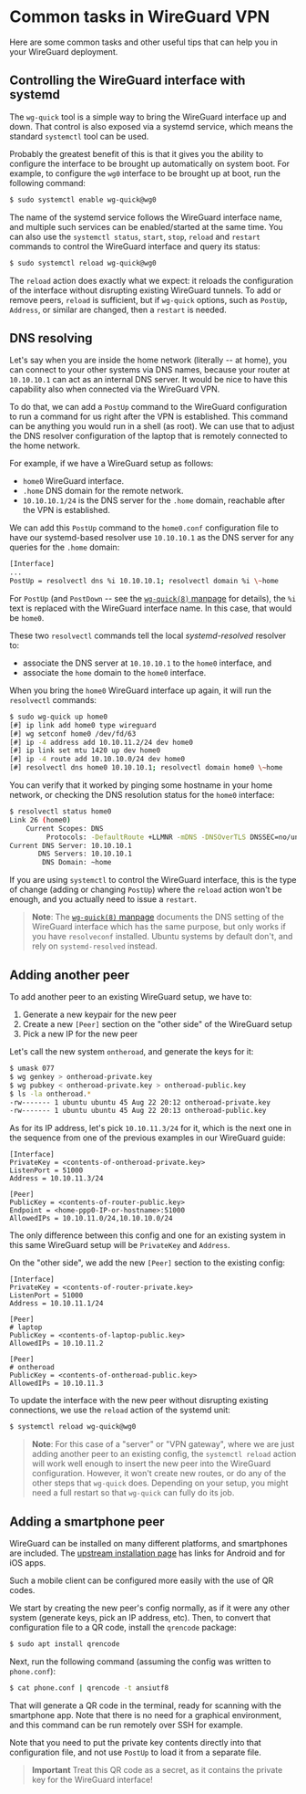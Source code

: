 # Common tasks in WireGuard VPN

Here are some common tasks and other useful tips that can help you in your WireGuard deployment.

## Controlling the WireGuard interface with systemd

The `wg-quick` tool is a simple way to bring the WireGuard interface up and down. That control is also exposed via a systemd service, which means the standard `systemctl` tool can be used.

Probably the greatest benefit of this is that it gives you the ability to configure the interface to be brought up automatically on system boot. For example, to configure the `wg0` interface to be brought up at boot, run the following command:

```bash
$ sudo systemctl enable wg-quick@wg0
```

The name of the systemd service follows the WireGuard interface name, and multiple such services can be enabled/started at the same time.  You can also use the `systemctl status`, `start`, `stop`, `reload` and `restart` commands to control the WireGuard interface and query its status:

```bash
$ sudo systemctl reload wg-quick@wg0
```

The `reload` action does exactly what we expect: it reloads the configuration of the interface without disrupting existing WireGuard tunnels. To add or remove peers, `reload` is sufficient, but if `wg-quick` options, such as `PostUp`, `Address`, or similar are changed, then a `restart` is needed.

## DNS resolving

Let's say when you are inside the home network (literally -- at home), you can connect to your other systems via DNS names, because your router at `10.10.10.1` can act as an internal DNS server. It would be nice to have this capability also when connected via the WireGuard VPN.

To do that, we can add a `PostUp` command to the WireGuard configuration to run a command for us right after the VPN is established. This command can be anything you would run in a shell (as root). We can use that to adjust the DNS resolver configuration of the laptop that is remotely connected to the home network.

For example, if we have a WireGuard setup as follows:

* `home0` WireGuard interface.
* `.home` DNS domain for the remote network.
* `10.10.10.1/24` is the DNS server for the `.home` domain, reachable after the VPN is established.

We can add this `PostUp` command to the `home0.conf` configuration file to have our systemd-based resolver use `10.10.10.1` as the DNS server for any queries for the `.home` domain:

```bash
[Interface]
...
PostUp = resolvectl dns %i 10.10.10.1; resolvectl domain %i \~home
```

For `PostUp` (and `PostDown` -- see the [`wg-quick(8)` manpage](https://manpages.ubuntu.com/manpages/en/man8/wg-quick.8.html) for details), the `%i` text is replaced with the WireGuard interface name. In this case, that would be `home0`.

These two `resolvectl` commands tell the local *systemd-resolved* resolver to:
* associate the DNS server at `10.10.10.1` to the `home0` interface, and
* associate the `home` domain to the `home0` interface.

When you bring the `home0` WireGuard interface up again, it will run the `resolvectl` commands:

```bash
$ sudo wg-quick up home0
[#] ip link add home0 type wireguard
[#] wg setconf home0 /dev/fd/63
[#] ip -4 address add 10.10.11.2/24 dev home0
[#] ip link set mtu 1420 up dev home0
[#] ip -4 route add 10.10.10.0/24 dev home0
[#] resolvectl dns home0 10.10.10.1; resolvectl domain home0 \~home
```

You can verify that it worked by pinging some hostname in your home network, or checking the DNS resolution status for the `home0` interface:

```bash
$ resolvectl status home0
Link 26 (home0)
    Current Scopes: DNS
         Protocols: -DefaultRoute +LLMNR -mDNS -DNSOverTLS DNSSEC=no/unsupported
Current DNS Server: 10.10.10.1
       DNS Servers: 10.10.10.1
        DNS Domain: ~home
```

If you are using `systemctl` to control the WireGuard interface, this is the type of change (adding or changing `PostUp`) where the `reload` action won't be enough, and you actually need to issue a `restart`.

> **Note**:
> The [`wg-quick(8)` manpage](https://manpages.ubuntu.com/manpages/en/man8/wg-quick.8.html) documents the DNS setting of the WireGuard interface which has the same purpose, but only works if you have `resolveconf` installed. Ubuntu systems by default don't, and rely on `systemd-resolved` instead.

## Adding another peer

To add another peer to an existing WireGuard setup, we have to:

1. Generate a new keypair for the new peer
1. Create a new `[Peer]` section on the "other side" of the WireGuard setup
1. Pick a new IP for the new peer

Let's call the new system `ontheroad`, and generate the keys for it:

```bash
$ umask 077
$ wg genkey > ontheroad-private.key
$ wg pubkey < ontheroad-private.key > ontheroad-public.key
$ ls -la ontheroad.*
-rw------- 1 ubuntu ubuntu 45 Aug 22 20:12 ontheroad-private.key
-rw------- 1 ubuntu ubuntu 45 Aug 22 20:13 ontheroad-public.key
```

As for its IP address, let's pick `10.10.11.3/24` for it, which is the next one in the sequence from one of the previous examples in our WireGuard guide:

```
[Interface]
PrivateKey = <contents-of-ontheroad-private.key>
ListenPort = 51000
Address = 10.10.11.3/24

[Peer]
PublicKey = <contents-of-router-public.key>
Endpoint = <home-ppp0-IP-or-hostname>:51000
AllowedIPs = 10.10.11.0/24,10.10.10.0/24
```

The only difference between this config and one for an existing system in this same WireGuard setup will be `PrivateKey` and `Address`.

On the "other side", we add the new `[Peer]` section to the existing config:

```
[Interface]
PrivateKey = <contents-of-router-private.key>
ListenPort = 51000
Address = 10.10.11.1/24

[Peer]
# laptop
PublicKey = <contents-of-laptop-public.key>
AllowedIPs = 10.10.11.2

[Peer]
# ontheroad
PublicKey = <contents-of-ontheroad-public.key>
AllowedIPs = 10.10.11.3
```

To update the interface with the new peer without disrupting existing connections, we use the `reload` action of the systemd unit:

```bash
$ systemctl reload wg-quick@wg0
```

> **Note**:
> For this case of a "server" or "VPN gateway", where we are just adding another peer to an existing config, the `systemctl reload` action will work well enough to insert the new peer into the WireGuard configuration. However, it won't create new routes, or do any of the other steps that `wg-quick` does. Depending on your setup, you might need a full restart so that `wg-quick` can fully do its job.

## Adding a smartphone peer

WireGuard can be installed on many different platforms, and smartphones are included. The [upstream installation page](https://www.wireguard.com/install/) has links for Android and for iOS apps.

Such a mobile client can be configured more easily with the use of QR codes.

We start by creating the new peer's config normally, as if it were any other system (generate keys, pick an IP address, etc). Then, to convert that configuration file to a QR code, install the `qrencode` package:

```bash
$ sudo apt install qrencode
```

Next, run the following command (assuming the config was written to `phone.conf`):

```bash
$ cat phone.conf | qrencode -t ansiutf8 
```

That will generate a QR code in the terminal, ready for scanning with the smartphone app. Note that there is no need for a graphical environment, and this command can be run remotely over SSH for example.

Note that you need to put the private key contents directly into that configuration file, and not use `PostUp` to load it from a separate file.

> **Important**
> Treat this QR code as a secret, as it contains the private key for the WireGuard interface!

